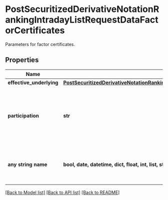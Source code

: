# PostSecuritizedDerivativeNotationRankingIntradayListRequestDataFactorCertificates

Parameters for factor certificates.

## Properties
Name | Type | Description | Notes
------------ | ------------- | ------------- | -------------
**effective_underlying** | [**PostSecuritizedDerivativeNotationRankingIntradayListRequestDataFactorCertificatesEffectiveUnderlying**](PostSecuritizedDerivativeNotationRankingIntradayListRequestDataFactorCertificatesEffectiveUnderlying.md) |  | [optional] 
**participation** | **str** | Participation direction of the factor certificate at the level movement of its effective underlying. | Value | Description | | --- | --- | | long | The factor certificate participates positively with rising levels of its effective underlying. | | short | The factor certificate participates negatively with rising levels of its effective underlying. |   | [optional] 
**any string name** | **bool, date, datetime, dict, float, int, list, str, none_type** | any string name can be used but the value must be the correct type | [optional]

[[Back to Model list]](../README.md#documentation-for-models) [[Back to API list]](../README.md#documentation-for-api-endpoints) [[Back to README]](../README.md)



